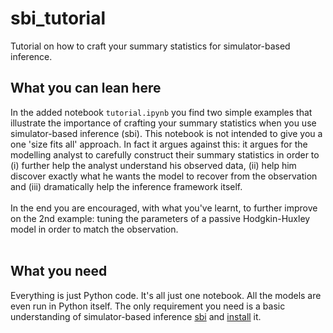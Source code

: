 # sbi_tutorial
Tutorial on how to craft your summary statistics for simulator-based inference.

## What you can lean here
In the added notebook `tutorial.ipynb` you find two simple examples that illustrate the importance of crafting your summary statistics when you use simulator-based inference (sbi). This notebook is not intended to give you a one 'size fits all' approach. In fact it argues against this: it argues for the modelling analyst to carefully construct their summary statistics in order to (i) further help the analyst understand his observed data, (ii) help him discover exactly what he wants the model to recover from the observation and (iii) dramatically help the inference framework itself.
<br>
<br>
In the end you are encouraged, with what you've learnt, to further improve on the 2nd example: tuning the parameters of a passive Hodgkin-Huxley model in order to match the observation.
<br>
<br>
## What you need
Everything is just Python code. It's all just one notebook. All the models are even run in Python itself. The only requirement you need is a basic understanding of simulator-based inference [sbi](https://www.mackelab.org/sbi/) and [install](https://www.mackelab.org/sbi/install/) it.

